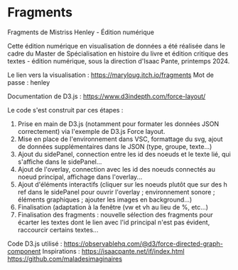 # Fragments
Fragments de Mistriss Henley - Édition numérique

Cette édition numérique en visualisation de données a été réalisée dans le cadre du Master de Spécialisation en histoire du livre et édition critique des textes - édition numérique, sous la direction d'Isaac Pante, printemps 2024.

Le lien vers la visualisation : https://maryloug.itch.io/fragments
Mot de passe : henley

Documentation de D3.js : https://www.d3indepth.com/force-layout/

Le code s'est construit par ces étapes :
1. Prise en main de D3.js (notamment pour formater les données JSON correctement) via l'exemple de D3.js Force layout.
2. Mise en place de l'environnement dans VSC, formattage du svg, ajout de données supplémentaires dans le JSON (type, groupe, texte...)
3. Ajout du sidePanel, connection entre les id des noeuds et le texte lié, qui s'affiche dans le sidePanel...
4. Ajout de l'overlay, connection avec les id des noeuds connectés au noeud principal, affichage dans l'overlay...
5. Ajout d'éléments interactifs (cliquer sur les noeuds plutôt que sur des h ref dans le sidePanel pour ouvrir l'overlay ; environnement sonore ; éléments graphiques ; ajouter les images en background...)
6. Finalisation (adaptation à la fenêtre (vw et vh au lieu de %, etc...)
7. Finalisation des fragments : nouvelle sélection des fragments pour écarter les textes dont le lien avec l'id principal n'est pas évident, raccourcir certains textes...

Code D3.js utilisé : 
https://observablehq.com/@d3/force-directed-graph-component
Inspirations :
https://isaacpante.net/if/index.html
https://github.com/maladesimaginaires

